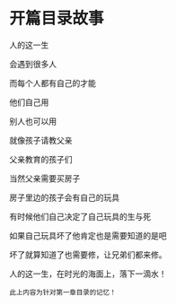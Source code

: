 # 开篇目录故事 #
人的这一生

会遇到很多人

而每个人都有自己的才能

他们自己用

别人也可以用

就像孩子请教父亲

父亲教育的孩子们

当然父亲需要买房子

房子里边的孩子会有自己的玩具

有时候他们自己决定了自己玩具的生与死

如果自己玩具坏了他肯定也是需要知道的是吧

坏了就算知道了也需要修，让兄弟们都来修。

人的这一生，在时光的海面上，落下一滴水！

    此上内容为针对第一章目录的记忆！
